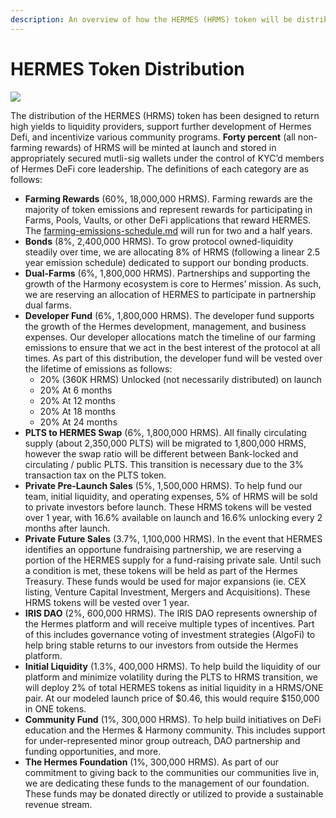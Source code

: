 ```yaml
---
description: An overview of how the HERMES (HRMS) token will be distributed.
---
```


# HERMES Token Distribution

![](../.gitbook/assets/Token\_Distribution\_update.png)

The distribution of the HERMES (HRMS) token has been designed to return high yields to liquidity providers, support further development of Hermes Defi, and incentivize various community programs. **Forty percent** (all non-farming rewards) of HRMS will be minted at launch and stored in appropriately secured mutli-sig wallets under the control of KYC’d members of Hermes DeFi core leadership. The definitions of each category are as follows:

* **Farming Rewards** (60%, 18,000,000 HRMS). Farming rewards are the majority of token emissions and represent rewards for participating in Farms, Pools, Vaults, or other DeFi applications that reward HERMES. The [farming-emissions-schedule.md](farming-emissions-schedule.md "mention") will run for two and a half years.
* **Bonds** (8%, 2,400,000 HRMS). To grow protocol owned-liquidity steadily over time, we are allocating 8% of HRMS (following a linear 2.5 year emission schedule) dedicated to support our bonding products.
* **Dual-Farms** (6%, 1,800,000 HRMS). Partnerships and supporting the growth of the Harmony ecosystem is core to Hermes’ mission. As such, we are reserving an allocation of HERMES to participate in partnership dual farms.
* **Developer Fund** (6%, 1,800,000 HRMS). The developer fund supports the growth of the Hermes development, management, and business expenses. Our developer allocations match the timeline of our farming emissions to ensure that we act in the best interest of the protocol at all times. As part of this distribution, the developer fund will be vested over the lifetime of emissions as follows:
  * 20% (360K HRMS) Unlocked (not necessarily distributed) on launch
  * 20% At 6 months
  * 20% At 12 months
  * 20% At 18 months
  * 20% At 24 months
* **PLTS to HERMES Swap** (6%, 1,800,000 HRMS). All finally circulating supply (about 2,350,000 PLTS) will be migrated to 1,800,000 HRMS, however the swap ratio will be different between Bank-locked and circulating / public PLTS. This transition is necessary due to the 3% transaction tax on the PLTS token.
* **Private Pre-Launch Sales** (5%, 1,500,000 HRMS). To help fund our team, initial liquidity, and operating expenses, 5% of HRMS will be sold to private investors before launch. These HRMS tokens will be vested over 1 year, with 16.6% available on launch and 16.6% unlocking every 2 months after launch.
* **Private Future Sales** (3.7%, 1,100,000 HRMS). In the event that HERMES identifies an opportune fundraising partnership, we are reserving a portion of the HERMES supply for a fund-raising private sale. Until such a condition is met, these tokens will be held as part of the Hermes Treasury. These funds would be used for major expansions (ie. CEX listing, Venture Capital Investment, Mergers and Acquisitions). These HRMS tokens will be vested over 1 year.
* **IRIS DAO** (2%, 600,000 HRMS). The IRIS DAO represents ownership of the Hermes platform and will receive multiple types of incentives. Part of this includes governance voting of investment strategies (AlgoFi) to help bring stable returns to our investors from outside the Hermes platform.
* **Initial Liquidity** (1.3%, 400,000 HRMS). To help build the liquidity of our platform and minimize volatility during the PLTS to HRMS transition, we will deploy 2% of total HERMES tokens as initial liquidity in a HRMS/ONE pair. At our modeled launch price of $0.46, this would require $150,000 in ONE tokens.
* **Community Fund** (1%, 300,000 HRMS). To help build initiatives on DeFi education and the Hermes & Harmony community. This includes support for under-represented minor group outreach, DAO partnership and funding opportunities, and more.
* **The Hermes Foundation** (1%, 300,000 HRMS). As part of our commitment to giving back to the communities our communities live in, we are dedicating these funds to the management of our foundation. These funds may be donated directly or utilized to provide a sustainable revenue stream.
